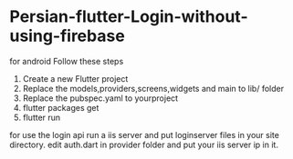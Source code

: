 # Persian-flutter-Login-without-using-firebase
for android 
Follow these steps
1) Create a new Flutter project
2) Replace the models,providers,screens,widgets and main to lib/ folder 
3) Replace the pubspec.yaml to yourproject
4) flutter packages get
5) flutter run


for use the login api run a iis server and put loginserver files in your site directory.
edit auth.dart in provider folder and put your iis server ip in it.
